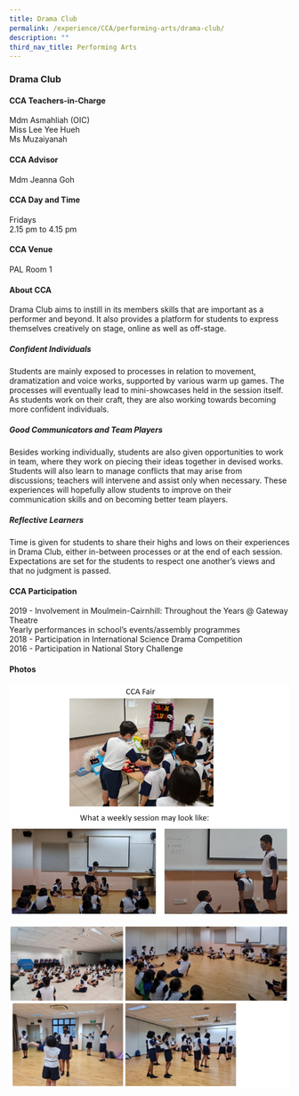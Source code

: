 ```yaml
---
title: Drama Club
permalink: /experience/CCA/performing-arts/drama-club/
description: ""
third_nav_title: Performing Arts
---
```

### **Drama Club**
#### **CCA Teachers-in-Charge**
Mdm Asmahliah (OIC)<br>
Miss Lee Yee Hueh <br>
Ms Muzaiyanah 

#### **CCA Advisor**
Mdm Jeanna Goh

#### **CCA Day and Time**
Fridays<br>
2.15 pm to 4.15 pm

#### **CCA Venue**
PAL Room 1

#### **About CCA**
Drama Club aims to instill in its members skills that are important as a performer and beyond. It also provides a platform for students to express themselves creatively on stage, online as well as off-stage.

##### **Confident Individuals**
Students are mainly exposed to processes in relation to movement, dramatization and voice works, supported by various warm up games. The processes will eventually lead to mini-showcases held in the session itself. As students work on their craft, they are also working towards becoming more confident individuals.

##### **Good Communicators and Team Players**
Besides working individually, students are also given opportunities to work in team, where they work on piecing their ideas together in devised works. Students will also learn to manage conflicts that may arise from discussions; teachers will intervene and assist only when necessary. These experiences will hopefully allow students to improve on their communication skills and on becoming better team players.

##### **Reflective Learners**
Time is given for students to share their highs and lows on their experiences in Drama Club, either in-between processes or at the end of each session. Expectations are set for the students to respect one another’s views and that no judgment is passed. 

#### **CCA Participation**
2019 - Involvement in Moulmein-Cairnhill: Throughout the Years @ Gateway Theatre<br>
Yearly performances in school’s events/assembly programmes <br>
2018 - Participation in International Science Drama Competition<br>
2016 - Participation in National Story Challenge

#### **Photos**

![](/images/drama%201.jpg)

![](/images/drama%202.jpg)